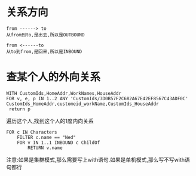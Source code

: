
# 关系方向
```
from ------> to
从from到to,是出去,所以是OUTBOUND

from <------to  
从to到from,是回来,所以是INBOUND
```

# 查某个人的外向关系
```
WITH CustomIds,HomeAddr,WorkNames,HouseAddr 
FOR v, e, p IN 1..2 ANY 'CustomIds/3D0B57F2C682A67E42EF8567C43ADF0C' CustomIds_HomeAddr,customeid_workName,CustomIds_HouseAddr
 return p
```
遍历这个人,找到这个人的1度内向关系
```
FOR c IN Characters
    FILTER c.name == "Ned"
    FOR v IN 1..1 INBOUND c ChildOf
        RETURN v.name
```
注意:如果是集群模式,那么需要写上with语句.如果是单机模式,那么写不写with语句都行

